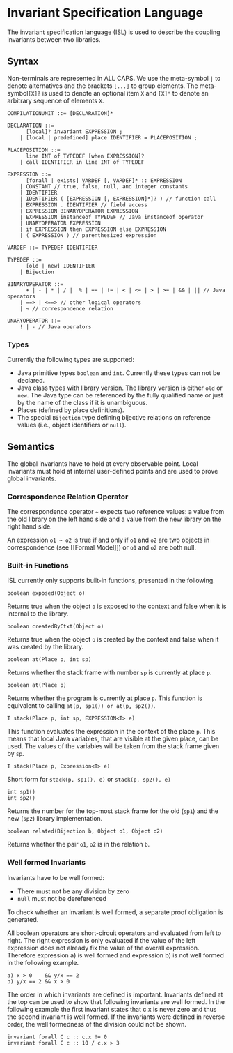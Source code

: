 Invariant Specification Language
================================

The invariant specification language (ISL) is used to describe the coupling invariants
between two libraries.

Syntax
------

Non-terminals are represented in ALL CAPS. We use the meta-symbol `|` to denote alternatives and the brackets `[...]` to group elements. The meta-symbol`[X]?` is used to denote an optional item `X` and `[X]*` to denote an arbitrary sequence of elements `X`.
	
	COMPILATIONUNIT ::= [DECLARATION]* 

	DECLARATION ::= 
		  [local]? invariant EXPRESSION ;
		| [local | predefined] place IDENTIFIER = PLACEPOSITION ;
	
	PLACEPOSITION ::=
	      line INT of TYPEDEF [when EXPRESSION]?
	    | call IDENTIFIER in line INT of TYPEDEF
	
	EXPRESSION ::= 
		  [forall | exists] VARDEF [, VARDEF]* :: EXPRESSION
    	| CONSTANT // true, false, null, and integer constants
    	| IDENTIFIER
    	| IDENTIFIER ( [EXPRESSION [, EXPRESSION]*]? ) // function call
    	| EXPRESSION . IDENTIFIER // field access
    	| EXPRESSION BINARYOPERATOR EXPRESSION
    	| EXPRESSION instanceof TYPEDEF // Java instanceof operator
    	| UNARYOPERATOR EXPRESSION
    	| if EXPRESSION then EXPRESSION else EXPRESSION
    	| ( EXPRESSION ) // parenthesized expression
 
	VARDEF ::= TYPEDEF IDENTIFIER

	TYPEDEF ::= 
	      [old | new] IDENTIFIER
	    | Bijection
	      
	BINARYOPERATOR ::=
	      + | - | * | / |  % | == | != | < | <= | > | >= | && | || // Java operators
	    | ==> | <==> // other logical operators
	    | ~ // correspondence relation
	
	UNARYOPERATOR ::= 
	    ! | - // Java operators

### Types

Currently the following types are supported:

- Java primitive types `boolean` and `int`. Currently these types can not be declared.
- Java class types with library version. The library version is either `old` or `new`.
	The Java type can be referenced by the fully qualified name or just by the name of the class if it is unambiguous.
- Places (defined by place definitions).
- The special `Bijection` type defining bijective relations on reference values (i.e., object identifiers or `null`).

Semantics
---------

The global invariants have to hold at every observable point. Local invariants must hold at internal user-defined points and are used to prove global invariants.

### Correspondence Relation Operator

The correspondence operator `~` expects two reference values: a value from the 
old library on the left hand side and a value from the new library on the right hand side.

An expression `o1 ~ o2` is true if and only if `o1` and `o2` are two objects in correspondence 
(see [[Formal Model]]) or `o1` and `o2` are both null.

### Built-in Functions

ISL currently only supports built-in functions, presented in the following.

	boolean exposed(Object o)
	
Returns true when the object `o` is exposed to the context 
and false when it is internal to the library.

	boolean createdByCtxt(Object o)

Returns true when the object `o` is created by the context and false
when it was created by the library.

	boolean at(Place p, int sp)
	
Returns whether the stack frame with number `sp` is currently at place `p`. 

	boolean at(Place p)
	
Returns whether the program is currently at place `p`. 
This function is equivalent to calling `at(p, sp1()) or at(p, sp2())`.

	T stack(Place p, int sp, EXPRESSION<T> e)
	
This function evaluates the expression in the context of the place `p`. 
This means that local Java variables, that are visible at the given place, can be used.
The values of the variables will be taken from the stack frame given by `sp`.

	T stack(Place p, Expression<T> e)
	
Short form for `stack(p, sp1(), e)` or `stack(p, sp2(), e)`

	int sp1()
	int sp2()
	
Returns the number for the top-most stack frame for the old (`sp1`) and the new (`sp2`) library implementation.

	boolean related(Bijection b, Object o1, Object o2)
	
Returns whether the pair `o1`, `o2` is in the relation `b`.

### Well formed Invariants

Invariants have to be well formed:

- There must not be any division by zero
- `null` must not be dereferenced

To check whether an invariant is well formed, a separate proof obligation is generated.

All boolean operators are short-circuit operators and evaluated from left to right. 
The right expression is only evaluated if the value of the left expression does not already
fix the value of the overall expression. Therefore expression a) is well formed and
expression b) is not well formed in the following example.

	a) x > 0    && y/x == 2
	b) y/x == 2 && x > 0
 
The order in which invariants are defined is important. Invariants defined at the top
can be used to show that following invariants are well formed. In the following example
the first invariant states that c.x is never zero and thus the second invariant is
well formed. If the invariants were defined in reverse order, the well formedness of
the division could not be shown.
	
	invariant forall C c :: c.x != 0
	invariant forall C c :: 10 / c.x > 3 
